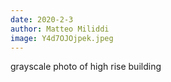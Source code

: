 ```yaml
---
date: 2020-2-3
author: Matteo Miliddi
image: Y4d7OJOjpek.jpeg
---
```

grayscale photo of high rise building